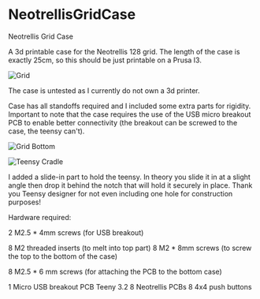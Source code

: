 # NeotrellisGridCase
Neotrellis Grid Case

A 3d printable case for the Neotrellis 128 grid. The length of the case is exactly 25cm, so this should be just printable on a Prusa I3.

![Grid](https://github.com/jorgen83/NeotrellisGridCase/blob/master/Grid_v1_2020-Apr-04_12-01-31PM-000_CustomizedView1888824705_png.png)

The case is untested as I currently do not own a 3d printer. 

Case has all standoffs required and I included some extra parts for rigidity. 
Important to note that the case requires the use of the USB micro breakout PCB to enable better connectivity (the breakout can be screwed to the case, the teensy can't). 

![Grid Bottom](https://github.com/jorgen83/NeotrellisGridCase/blob/master/Grid_v1_2020-Apr-04_12-02-56PM-000_CustomizedView10372828268_png.png)

![Teensy Cradle](https://github.com/jorgen83/NeotrellisGridCase/blob/master/Grid_v1_2020-Apr-04_12-07-31PM-000_CustomizedView11765224629_png.png)

I added a slide-in part to hold the teensy. In theory you slide it in at a slight angle then drop it behind the notch that will hold it securely in place. Thank you Teensy designer for not even including one hole for construction purposes!

Hardware required:

2 M2.5 * 4mm screws (for USB breakout)

8 M2 threaded inserts (to melt into top part)
8 M2 * 8mm screws (to screw the top to the bottom of the case)

8 M2.5 * 6 mm screws (for attaching the PCB to the bottom case)

1 Micro USB breakout PCB
Teeny 3.2
8 Neotrellis PCBs
8 4x4 push buttons

